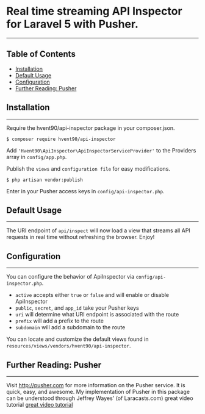 # Real time streaming API Inspector for Laravel 5 with Pusher.
___


## Table of Contents
- [Installation](#installation)
- [Default Usage](#default-usage)
- [Configuration](#configuration)
- [Further Reading: Pusher](#further-reading:-pusher)


## Installation
___
Require the hvent90/api-inspector package in your composer.json.

`$ composer require hvent90/api-inspector`

Add `'Hvent90\ApiInspector\ApiInspectorServiceProvider'` to the Providers array in `config/app.php`.

Publish the `views` and `configuration file` for easy modifications.

`$ php artisan vendor:publish`

Enter in your Pusher access keys in `config/api-inspector.php`.


## Default Usage
___
The URI endpoint of `api/inspect` will now load a view that streams all API requests in real time without refreshing the browser. Enjoy!


## Configuration
___
You can configure the behavior of ApiInspector via `config/api-inspector.php`.
* `active` accepts either `true` or `false` and will enable or disable ApiInspector
* `public`, `secret`, and `app_id` take your Pusher keys
* `uri` will determine what URI endpoint is associated with the route
* `prefix` will add a prefix to the route
* `subdomain` will add a subdomain to the route

You can locate and customize the default views found in `resources/views/vendors/hvent90/api-inspector`.


## Further Reading: Pusher
___
Visit http://pusher.com for more information on the Pusher service. It is quick, easy, and awesome.
My implementation of Pusher in this package can be understood through Jeffrey Wayes' (of Laracasts.com) great video tutorial [great video tutorial](https://laracasts.com/lessons/pusher-awesomeness)
